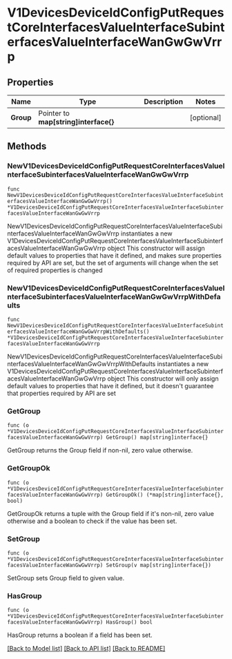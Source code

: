 # V1DevicesDeviceIdConfigPutRequestCoreInterfacesValueInterfaceSubinterfacesValueInterfaceWanGwGwVrrp

## Properties

Name | Type | Description | Notes
------------ | ------------- | ------------- | -------------
**Group** | Pointer to **map[string]interface{}** |  | [optional] 

## Methods

### NewV1DevicesDeviceIdConfigPutRequestCoreInterfacesValueInterfaceSubinterfacesValueInterfaceWanGwGwVrrp

`func NewV1DevicesDeviceIdConfigPutRequestCoreInterfacesValueInterfaceSubinterfacesValueInterfaceWanGwGwVrrp() *V1DevicesDeviceIdConfigPutRequestCoreInterfacesValueInterfaceSubinterfacesValueInterfaceWanGwGwVrrp`

NewV1DevicesDeviceIdConfigPutRequestCoreInterfacesValueInterfaceSubinterfacesValueInterfaceWanGwGwVrrp instantiates a new V1DevicesDeviceIdConfigPutRequestCoreInterfacesValueInterfaceSubinterfacesValueInterfaceWanGwGwVrrp object
This constructor will assign default values to properties that have it defined,
and makes sure properties required by API are set, but the set of arguments
will change when the set of required properties is changed

### NewV1DevicesDeviceIdConfigPutRequestCoreInterfacesValueInterfaceSubinterfacesValueInterfaceWanGwGwVrrpWithDefaults

`func NewV1DevicesDeviceIdConfigPutRequestCoreInterfacesValueInterfaceSubinterfacesValueInterfaceWanGwGwVrrpWithDefaults() *V1DevicesDeviceIdConfigPutRequestCoreInterfacesValueInterfaceSubinterfacesValueInterfaceWanGwGwVrrp`

NewV1DevicesDeviceIdConfigPutRequestCoreInterfacesValueInterfaceSubinterfacesValueInterfaceWanGwGwVrrpWithDefaults instantiates a new V1DevicesDeviceIdConfigPutRequestCoreInterfacesValueInterfaceSubinterfacesValueInterfaceWanGwGwVrrp object
This constructor will only assign default values to properties that have it defined,
but it doesn't guarantee that properties required by API are set

### GetGroup

`func (o *V1DevicesDeviceIdConfigPutRequestCoreInterfacesValueInterfaceSubinterfacesValueInterfaceWanGwGwVrrp) GetGroup() map[string]interface{}`

GetGroup returns the Group field if non-nil, zero value otherwise.

### GetGroupOk

`func (o *V1DevicesDeviceIdConfigPutRequestCoreInterfacesValueInterfaceSubinterfacesValueInterfaceWanGwGwVrrp) GetGroupOk() (*map[string]interface{}, bool)`

GetGroupOk returns a tuple with the Group field if it's non-nil, zero value otherwise
and a boolean to check if the value has been set.

### SetGroup

`func (o *V1DevicesDeviceIdConfigPutRequestCoreInterfacesValueInterfaceSubinterfacesValueInterfaceWanGwGwVrrp) SetGroup(v map[string]interface{})`

SetGroup sets Group field to given value.

### HasGroup

`func (o *V1DevicesDeviceIdConfigPutRequestCoreInterfacesValueInterfaceSubinterfacesValueInterfaceWanGwGwVrrp) HasGroup() bool`

HasGroup returns a boolean if a field has been set.


[[Back to Model list]](../README.md#documentation-for-models) [[Back to API list]](../README.md#documentation-for-api-endpoints) [[Back to README]](../README.md)


